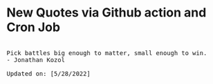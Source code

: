 # New Quotes via Github action and Cron Job

<pre>
<!-- #quote -->
Pick battles big enough to matter, small enough to win.
- Jonathan Kozol

Updated on: [5/28/2022]
<!-- #quoteEnd -->
</pre>
